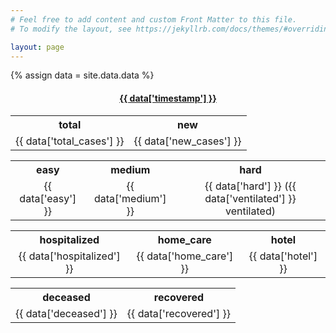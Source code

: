 ```yaml
---
# Feel free to add content and custom Front Matter to this file.
# To modify the layout, see https://jekyllrb.com/docs/themes/#overriding-theme-defaults

layout: page
---
```


{% assign data = site.data.data %}

<center><h4><a href="https://govextra.gov.il/ministry-of-health/corona/corona-virus">{{ data['timestamp'] }}</a></h4></center>

<style>
table {
  border: none;
  border-collapse: collapse;
  table-layout: fixed;
  width: 100%;
  text-align: center;
}
</style>

<table>
  <tr>
    <th>total</th>
    <th>new</th>
  </tr>
  <tr>
    <td>{{ data['total_cases'] }}</td>
    <td>{{ data['new_cases'] }}</td>
  </tr>
</table>

<table>
  <tr>
    <th>easy</th>
    <th>medium</th>
    <th>hard</th>
  </tr>
  <tr>
    <td>{{ data['easy'] }}</td>
    <td>{{ data['medium'] }}</td>
    <td>{{ data['hard'] }} ({{ data['ventilated'] }} ventilated) </td>
  </tr>
</table>

<table>
  <tr>
    <th>hospitalized</th>
    <th>home_care</th>
    <th>hotel</th>
  </tr>
  <tr>
    <td>{{ data['hospitalized'] }}</td>
    <td>{{ data['home_care'] }}</td>
    <td>{{ data['hotel'] }}</td>
  </tr>
</table>


<table>
  <tr>
    <th>deceased</th>
    <th>recovered</th>
  </tr>
  <tr>
    <td>{{ data['deceased'] }}</td>
    <td>{{ data['recovered'] }}</td>
  </tr>
</table>
